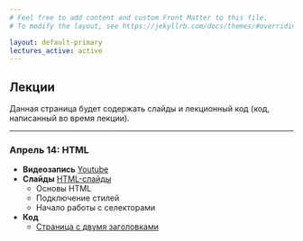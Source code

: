 ```yaml
---
# Feel free to add content and custom Front Matter to this file.
# To modify the layout, see https://jekyllrb.com/docs/themes/#overriding-theme-defaults

layout: default-primary
lectures_active: active
---
```

<section class="info">
          <h2 class="info-header">Лекции</h2>
          <p>
            Данная страница будет содержать слайды и лекционный код (код,
            написанный во время лекции).
          </p>
          <hr />
</section>

<section>
  <h3 class="topic">Апрель 14: HTML</h3>
  <ul>
    <li>
      <strong>Видеозапись</strong>
      <a target="_blank"
        href="https://youtu.be/H5iXZn34eIg"
        >Youtube</a
      >
    </li>
    <li>
      <strong>Слайды</strong>
      <a
        href="{{ site.url }}/assets/material/week0/presentation0.zip"
        >HTML-слайды</a
      >
      <ul>
        <li>Основы HTML</li>
        <li>Подключение стилей</li>
        <li>Начало работы с селекторами</li>
      </ul>
    </li>
    <li>
      <strong>Код</strong>
      <ul>
        <li>
          <a href="{{ site.url }}/assets/material/week0/code0.zip"
            >Страница с двумя заголовками</a
          >
        </li>
      </ul>
    </li>
  </ul>

  <!-- <h3 class="topic">Апрель 2: Каскадность; Модели; Box;</h3>
  <ul>
    <li>
      <strong>Слайды</strong>
      <a
        href="https://docs.google.com/presentation/d/1W3B68eT5fqYJJncCzWiAA3IRfNEywbJJ1elCjGecFlM/edit#slide=id.p"
        >Google slides</a
      >
      / <a href="26/lecture26.pdf">lecture26.pdf</a>
      <ul>
        <li>Middleware and Routes</li>
        <li>Single-page web app</li>
        <li>More MongoDB examples</li>
        <li>Authentication</li>
      </ul>
    </li>
    <li>
      <strong>Код</strong>
      <ul>
        <li>
          <a href="https://github.com/yayinternet/module-examples"
            >Modules and Routes</a
          >
        </li>
        <li>
          <a href="https://github.com/yayinternet/cross-stitch-examples"
            >Cross-stitch examples</a
          >
        </li>
      </ul>
    </li>
  </ul> -->
</section>